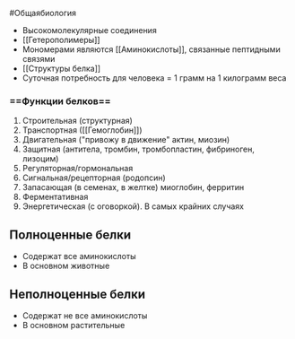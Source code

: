 #Общаябиология 
- Высокомолекулярные соединения
- [[Гетерополимеры]]
- Мономерами являются [[Аминокислоты]], связанные пептидными связями
- [[Структуры белка]]
- Суточная потребность для человека = 1 грамм на 1 килограмм веса
### ==Функции белков==
1. Строительная (структурная)
2. Транспортная ([[Гемоглобин]])
3. Двигательная ("привожу в движение" актин, миозин)
4. Защитная (антитела, тромбин, тромбопластин, фибриноген, лизоцим)
5. Регуляторная/гормональная
6. Сигнальная/рецепторная (родопсин)
7. Запасающая (в семенах, в желтке) миоглобин, ферритин
8. Ферментативная
9. Энергетическая (с оговоркой). В самых крайних случаях
## Полноценные белки
- Содержат все аминокислоты 
- В основном животные
## Неполноценные белки
- Содержат не все аминокислоты 
- В основном растительные